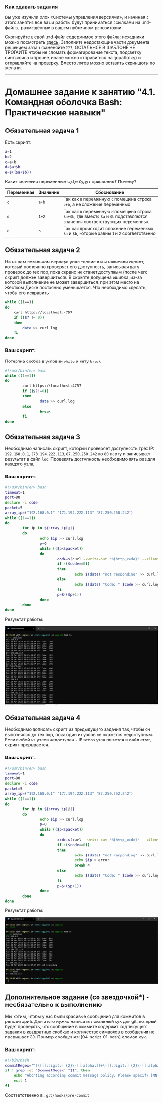 ### Как сдавать задания

Вы уже изучили блок «Системы управления версиями», и начиная с этого занятия все ваши работы будут приниматься ссылками на .md-файлы, размещённые в вашем публичном репозитории.

Скопируйте в свой .md-файл содержимое этого файла; исходники можно посмотреть [здесь](https://raw.githubusercontent.com/netology-code/sysadm-homeworks/devsys10/04-script-01-bash/README.md). Заполните недостающие части документа решением задач (заменяйте `???`, ОСТАЛЬНОЕ В ШАБЛОНЕ НЕ ТРОГАЙТЕ чтобы не сломать форматирование текста, подсветку синтаксиса и прочее, иначе можно отправиться на доработку) и отправляйте на проверку. Вместо логов можно вставить скриншоты по желани.

---


# Домашнее задание к занятию "4.1. Командная оболочка Bash: Практические навыки"

## Обязательная задача 1

Есть скрипт:
```bash
a=1
b=2
c=a+b
d=$a+$b
e=$(($a+$b))
```

Какие значения переменным c,d,e будут присвоены? Почему?

| Переменная | Значение | Обоснование                                                                                                                |
|------------|----------|----------------------------------------------------------------------------------------------------------------------------|
| `c`        | `a+b`    | Так как в переменную `c` помещена строка `a+b`, а не сложение переменных                                                   |
| `d`        | `1+2`    | Так как в переменную `d` помещена строка `$a+$b`, где вместо `$a` и `$b` подставляются значения соответствующих переменных |
| `e`        | `3`      | Так как происходит сложение переменных `$a` и `$b`, которые равны `1` и `2` соответственно                                 |


## Обязательная задача 2
На нашем локальном сервере упал сервис и мы написали скрипт, который постоянно проверяет его доступность, записывая дату проверок до тех пор, пока сервис не станет доступным (после чего скрипт должен завершиться). В скрипте допущена ошибка, из-за которой выполнение не может завершиться, при этом место на Жёстком Диске постоянно уменьшается. Что необходимо сделать, чтобы его исправить:
```bash
while ((1==1)
do
	curl https://localhost:4757
	if (($? != 0))
	then
		date >> curl.log
	fi
done
```

### Ваш скрипт:

Потеряна скобка в условии `while` и нету `break`

```bash
#!/usr/bin/env bash
while ((1==1))
do
        curl https://localhost:4757
        if (($?!=0))
        then
                date >> curl.log
        else
                break
        fi
done
```

## Обязательная задача 3
Необходимо написать скрипт, который проверяет доступность трёх IP: `192.168.0.1`, `173.194.222.113`, `87.250.250.242` по `80` порту и записывает результат в файл `log`. Проверять доступность необходимо пять раз для каждого узла.

### Ваш скрипт:
```bash
#!/usr/bin/env bash
timeout=1
port=80
declare -i code
packet=5
array_ip=("192.168.0.1" "173.194.222.113" "87.250.250.242")
while ((1==1))
do
        for ip in ${array_ip[@]}
        do
                echo $ip >> curl.log
                p=0
                while (($p<$packet))
                do
                        code=$(curl --write-out '%{http_code}' --silent --output /dev/null --connect-timeout $timeout http://$ip:$port)
                        if (($code==0))
                        then
                                echo $(date) "not responding" >> curl.log
                        else
                                echo $(date) "Code: " $code >> curl.log
                        fi
                        p=$(($p+1))
                done
        done
done
```

Результат работы:

![1](img/img001.png)

## Обязательная задача 4
Необходимо дописать скрипт из предыдущего задания так, чтобы он выполнялся до тех пор, пока один из узлов не окажется недоступным. Если любой из узлов недоступен - IP этого узла пишется в файл error, скрипт прерывается.

### Ваш скрипт:
```bash
#!/usr/bin/env bash
timeout=1
port=80
declare -i code
packet=5
array_ip=("192.168.0.1" "173.194.222.113" "87.250.252.242")
while ((1==1))
do
        for ip in ${array_ip[@]}
        do
                echo $ip >> curl.log
                p=0
                while (($p<$packet))
                do
                        code=$(curl --write-out '%{http_code}' --silent --output /dev/null --connect-timeout $timeout http://$ip:$port)
                        if (($code==0))
                        then
                                echo $(date) "not responding" >> curl.log
                                echo $ip > error
                                break 4
                        else
                                echo $(date) "Code: " $code >> curl.log
                        fi
                        p=$(($p+1))
                done
        done
done
```

Результат работы:

![2](img/img002.png)

## Дополнительное задание (со звездочкой*) - необязательно к выполнению

Мы хотим, чтобы у нас были красивые сообщения для коммитов в репозиторий. Для этого нужно написать локальный хук для git, который будет проверять, что сообщение в коммите содержит код текущего задания в квадратных скобках и количество символов в сообщении не превышает 30. Пример сообщения: \[04-script-01-bash\] сломал хук.

### Ваш скрипт:
```bash
#!/bin/bash
commitRegex='^(\[[[:digit:]]{2}\-[[:alpha:]]+\-[[:digit:]]{2}\-[[:alpha:]]+\]\ [a-zA-Zа-яА-Я0-9\ \.\,\;\:]{1,30}$|merge|hotfix)'
if ! grep -qE "$commitRegex" "$1"; then
    echo "Aborting according commit message policy. Please specify [NN-string-NN-string] string."
    exit 1
fi
```

Соответственно в `.git/hooks/pre-commit`
